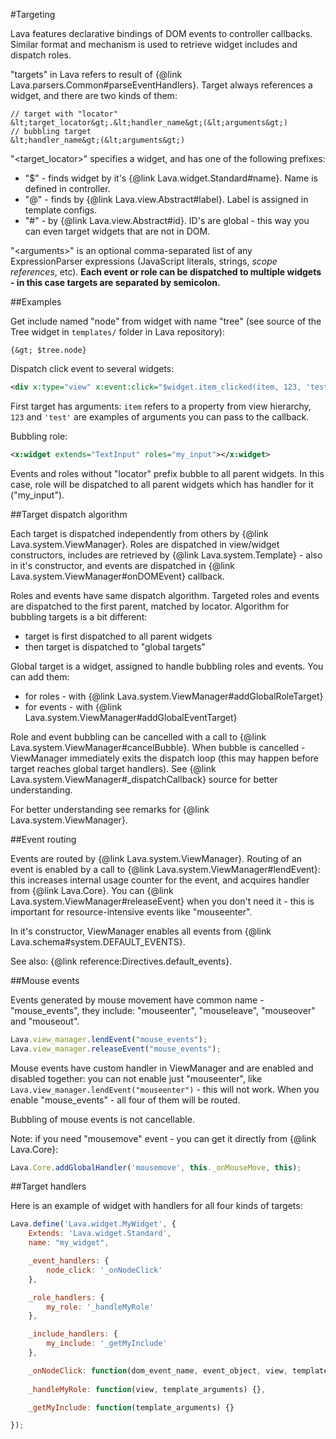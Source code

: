 
#Targeting

Lava features declarative bindings of DOM events to controller callbacks. 
Similar format and mechanism is used to retrieve widget includes and dispatch roles.

"targets" in Lava refers to result of {@link Lava.parsers.Common#parseEventHandlers}.
Target always references a widget, and there are two kinds of them:

```text
// target with "locator"
&lt;target_locator&gt;.&lt;handler_name&gt;(&lt;arguments&gt;)
// bubbling target
&lt;handler_name&gt;(&lt;arguments&gt;)
```

"&lt;target_locator&gt;" specifies a widget, and has one of the following prefixes:
- "$" - finds widget by it's {@link Lava.widget.Standard#name}. Name is defined in controller.
- "@" - finds by {@link Lava.view.Abstract#label}. Label is assigned in template configs.
- "&num;" - by {@link Lava.view.Abstract#id}. ID's are global - this way you can even target widgets that are not in DOM.

"&lt;arguments&gt;" is an optional comma-separated list of any ExpressionParser expressions 
(JavaScript literals, strings, <i>scope references</i>, etc). <b>Each event or role can be dispatched to multiple widgets - 
in this case targets are separated by semicolon.</b>

##Examples

Get include named "node" from widget with name "tree" 
(see source of the Tree widget in `templates/` folder in Lava repository):

```text
{&gt; $tree.node}
```

Dispatch click event to several widgets:

```xml
<div x:type="view" x:event:click="$widget.item_clicked(item, 123, 'test'); #app.item_clicked"></div>
```

First target has arguments: `item` refers to a property from view hierarchy, `123` and `'test'` are examples of
arguments you can pass to the callback.

Bubbling role:

```xml
<x:widget extends="TextInput" roles="my_input"></x:widget>
```

Events and roles without "locator" prefix bubble to all parent widgets. In this case, role will be dispatched
to all parent widgets which has handler for it (<str>"my_input"</str>).

##Target dispatch algorithm

Each target is dispatched independently from others by {@link Lava.system.ViewManager}. 
Roles are dispatched in view/widget constructors, includes are retrieved by 
{@link Lava.system.Template} - also in it's constructor, and events are 
dispatched in {@link Lava.system.ViewManager#onDOMEvent} callback.

Roles and events have same dispatch algorithm. Targeted roles and events are dispatched to the first parent, 
matched by locator. Algorithm for bubbling targets is a bit different: 
- target is first dispatched to all parent widgets
- then target is dispatched to "global targets"

Global target is a widget, assigned to handle bubbling roles and events. You can add them:
- for roles - with {@link Lava.system.ViewManager#addGlobalRoleTarget}
- for events - with {@link Lava.system.ViewManager#addGlobalEventTarget}

Role and event bubbling can be cancelled with a call to {@link Lava.system.ViewManager#cancelBubble}.
When bubble is cancelled - ViewManager immediately exits the dispatch loop (this may happen before target reaches
global target handlers). See {@link Lava.system.ViewManager#_dispatchCallback} source for better understanding.

For better understanding see remarks for {@link Lava.system.ViewManager}.

##Event routing

Events are routed by {@link Lava.system.ViewManager}.
Routing of an event is enabled by a call to {@link Lava.system.ViewManager#lendEvent}: this increases internal 
usage counter for the event, and acquires handler from {@link Lava.Core}. You can {@link Lava.system.ViewManager#releaseEvent}
when you don't need it - this is important for resource-intensive events like "mouseenter".

In it's constructor, ViewManager enables all events from {@link Lava.schema#system.DEFAULT_EVENTS}.

See also: {@link reference:Directives.default_events}.

##Mouse events

Events generated by mouse movement have common name - "mouse_events", they include:
"mouseenter", "mouseleave", "mouseover" and "mouseout".

```javascript
Lava.view_manager.lendEvent("mouse_events");
Lava.view_manager.releaseEvent("mouse_events");
```

Mouse events have custom handler in ViewManager and are enabled and disabled together: 
you can not enable just "mouseenter", like `Lava.view_manager.lendEvent("mouseenter")` - this will not work.
When you enable "mouse_events" - all four of them will be routed.

Bubbling of mouse events is not cancellable.

Note: if you need "mousemove" event - you can get it directly from {@link Lava.Core}:
```javascript
Lava.Core.addGlobalHandler('mousemove', this._onMouseMove, this);
```

##Target handlers

Here is an example of widget with handlers for all four kinds of targets:

```javascript
Lava.define('Lava.widget.MyWidget', {
	Extends: 'Lava.widget.Standard',
	name: "my_widget",

	_event_handlers: {
		node_click: '_onNodeClick'
	},

	_role_handlers: {
		my_role: '_handleMyRole'
	},

	_include_handlers: {
		my_include: '_getMyInclude'
	},

	_onNodeClick: function(dom_event_name, event_object, view, template_arguments) {},
    
	_handleMyRole: function(view, template_arguments) {},

	_getMyInclude: function(template_arguments) {}

});
```

